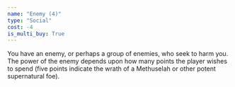 ```yaml
---
name: "Enemy (4)"
type: "Social"
cost: -4
is_multi_buy: True
---
```


You have an enemy, or perhaps a group of enemies, who seek to harm you. The power of the enemy depends upon how many points the player wishes to spend (five points indicate the wrath of a Methuselah or other potent supernatural foe).